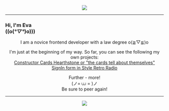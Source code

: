 <div id="header" align="center">
  <img src="https://media.giphy.com/media/4QxQgWZHbeYwM/giphy.gif"/>
</div>

---

### Hi, I'm Eva<br>((o(*°▽°*)o)))

<div id="main" align="center"">

  <p font-weight="bold" color="rgb(230, 243, 251)">I am a novice frontend developer with a law degree o(≧▽≦)o	</p>

  <p font-weight="bold" color="rgb(230, 243, 251)">I'm just at the beginning of my way. So far, you can see the following my own projects:<br><a color="rgb(19, 141, 237)" text-decoration="underline" font-weight="bold" href="https://grigoryevaeva.github.io/constructorCardsHearthstone/">Constructor Cards Hearthstone or "the cards tell about themselves"</a><br><a color="rgb(19, 141, 237)" text-decoration="underline" font-weight="bold" href="https://grigoryevaeva.github.io/RetroRadioSignin/">SignIn form in Style Retro Radio</a></p>

  <p font-weight="bold" color="rgb(230, 243, 251)">Further - more!<br>(ノ= ⩊ = )ノ<br>Be sure to peer again!</p>
</div>

---

<div id="header" align="center">
  <img src="https://media.giphy.com/media/yALcFbrKshfoY/giphy.gif"/>
</div>

